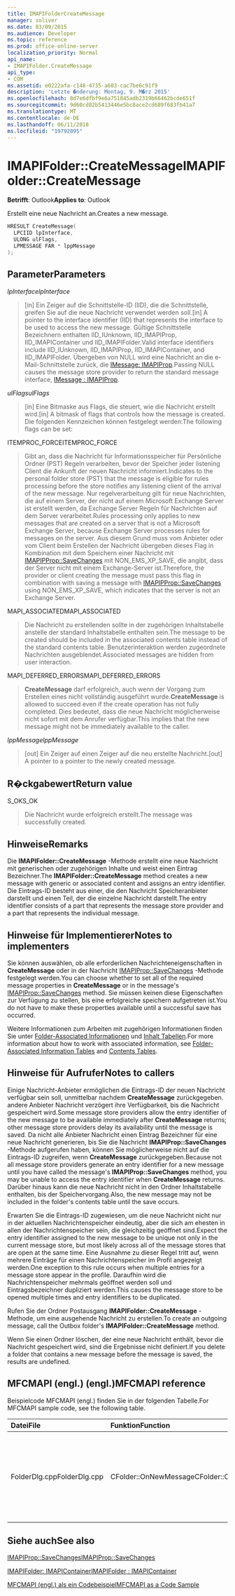 ```yaml
---
title: IMAPIFolderCreateMessage
manager: soliver
ms.date: 03/09/2015
ms.audience: Developer
ms.topic: reference
ms.prod: office-online-server
localization_priority: Normal
api_name:
- IMAPIFolder.CreateMessage
api_type:
- COM
ms.assetid: e0222afa-c148-4735-a603-cac7be6c91f9
description: 'Letzte �nderung: Montag, 9. M�rz 2015'
ms.openlocfilehash: 8d7e6dfbf9e6a751845adb2319b66462bcde651f
ms.sourcegitcommit: 9d60cd82b5413446e5bc8ace2cd689f683fb41a7
ms.translationtype: MT
ms.contentlocale: de-DE
ms.lasthandoff: 06/11/2018
ms.locfileid: "19792095"
---
```

# <a name="imapifoldercreatemessage"></a><span data-ttu-id="08a2e-103">IMAPIFolder::CreateMessage</span><span class="sxs-lookup"><span data-stu-id="08a2e-103">IMAPIFolder::CreateMessage</span></span>

  
  
<span data-ttu-id="08a2e-104">**Betrifft**: Outlook</span><span class="sxs-lookup"><span data-stu-id="08a2e-104">**Applies to**: Outlook</span></span> 
  
<span data-ttu-id="08a2e-105">Erstellt eine neue Nachricht an.</span><span class="sxs-lookup"><span data-stu-id="08a2e-105">Creates a new message.</span></span>
  
```cpp
HRESULT CreateMessage(
  LPCIID lpInterface,
  ULONG ulFlags,
  LPMESSAGE FAR * lppMessage
);
```

## <a name="parameters"></a><span data-ttu-id="08a2e-106">Parameter</span><span class="sxs-lookup"><span data-stu-id="08a2e-106">Parameters</span></span>

 <span data-ttu-id="08a2e-107">_lpInterface_</span><span class="sxs-lookup"><span data-stu-id="08a2e-107">_lpInterface_</span></span>
  
> <span data-ttu-id="08a2e-108">[in] Ein Zeiger auf die Schnittstelle-ID (IID), die die Schnittstelle, greifen Sie auf die neue Nachricht verwendet werden soll.</span><span class="sxs-lookup"><span data-stu-id="08a2e-108">[in] A pointer to the interface identifier (IID) that represents the interface to be used to access the new message.</span></span> <span data-ttu-id="08a2e-109">Gültige Schnittstelle Bezeichnern enthalten IID_IUnknown, IID_IMAPIProp, IID_IMAPIContainer und IID_IMAPIFolder.</span><span class="sxs-lookup"><span data-stu-id="08a2e-109">Valid interface identifiers include IID_IUnknown, IID_IMAPIProp, IID_IMAPIContainer, and IID_IMAPIFolder.</span></span> <span data-ttu-id="08a2e-110">Übergeben von NULL wird eine Nachricht an die e-Mail-Schnittstelle zurück, die [IMessage: IMAPIProp](imessageimapiprop.md).</span><span class="sxs-lookup"><span data-stu-id="08a2e-110">Passing NULL causes the message store provider to return the standard message interface, [IMessage : IMAPIProp](imessageimapiprop.md).</span></span> 
    
 <span data-ttu-id="08a2e-111">_ulFlags_</span><span class="sxs-lookup"><span data-stu-id="08a2e-111">_ulFlags_</span></span>
  
> <span data-ttu-id="08a2e-112">[in] Eine Bitmaske aus Flags, die steuert, wie die Nachricht erstellt wird.</span><span class="sxs-lookup"><span data-stu-id="08a2e-112">[in] A bitmask of flags that controls how the message is created.</span></span> <span data-ttu-id="08a2e-113">Die folgenden Kennzeichen können festgelegt werden:</span><span class="sxs-lookup"><span data-stu-id="08a2e-113">The following flags can be set:</span></span>
    
<span data-ttu-id="08a2e-114">ITEMPROC_FORCE</span><span class="sxs-lookup"><span data-stu-id="08a2e-114">ITEMPROC_FORCE</span></span>
  
> <span data-ttu-id="08a2e-115">Gibt an, dass die Nachricht für Informationsspeicher für Persönliche Ordner (PST) Regeln verarbeiten, bevor der Speicher jeder listening Client die Ankunft der neuen Nachricht informiert.</span><span class="sxs-lookup"><span data-stu-id="08a2e-115">Indicates to the personal folder store (PST) that the message is eligible for rules processing before the store notifies any listening client of the arrival of the new message.</span></span> <span data-ttu-id="08a2e-116">Nur regelverarbeitung gilt für neue Nachrichten, die auf einem Server, der nicht auf einem Microsoft Exchange Server ist erstellt werden, da Exchange Server Regeln für Nachrichten auf dem Server verarbeitet.</span><span class="sxs-lookup"><span data-stu-id="08a2e-116">Rules processing only applies to new messages that are created on a server that is not a Microsoft Exchange Server, because Exchange Server processes rules for messages on the server.</span></span> <span data-ttu-id="08a2e-117">Aus diesem Grund muss vom Anbieter oder vom Client beim Erstellen der Nachricht übergeben dieses Flag in Kombination mit dem Speichern einer Nachricht mit [IMAPIPProp::SaveChanges](imapiprop-savechanges.md) mit NON_EMS_XP_SAVE, die angibt, dass der Server nicht mit einem Exchange-Server ist.</span><span class="sxs-lookup"><span data-stu-id="08a2e-117">Therefore, the provider or client creating the message must pass this flag in combination with saving a message with [IMAPIPProp::SaveChanges](imapiprop-savechanges.md) using NON_EMS_XP_SAVE, which indicates that the server is not an Exchange Server.</span></span> 
    
<span data-ttu-id="08a2e-118">MAPI_ASSOCIATED</span><span class="sxs-lookup"><span data-stu-id="08a2e-118">MAPI_ASSOCIATED</span></span> 
  
> <span data-ttu-id="08a2e-119">Die Nachricht zu erstellenden sollte in der zugehörigen Inhaltstabelle anstelle der standard Inhaltstabelle enthalten sein.</span><span class="sxs-lookup"><span data-stu-id="08a2e-119">The message to be created should be included in the associated contents table instead of the standard contents table.</span></span> <span data-ttu-id="08a2e-120">Benutzerinteraktion werden zugeordnete Nachrichten ausgeblendet.</span><span class="sxs-lookup"><span data-stu-id="08a2e-120">Associated messages are hidden from user interaction.</span></span>
    
<span data-ttu-id="08a2e-121">MAPI_DEFERRED_ERRORS</span><span class="sxs-lookup"><span data-stu-id="08a2e-121">MAPI_DEFERRED_ERRORS</span></span> 
  
> <span data-ttu-id="08a2e-122">**CreateMessage** darf erfolgreich, auch wenn der Vorgang zum Erstellen eines nicht vollständig ausgeführt wurde.</span><span class="sxs-lookup"><span data-stu-id="08a2e-122">**CreateMessage** is allowed to succeed even if the create operation has not fully completed.</span></span> <span data-ttu-id="08a2e-123">Dies bedeutet, dass die neue Nachricht möglicherweise nicht sofort mit dem Anrufer verfügbar.</span><span class="sxs-lookup"><span data-stu-id="08a2e-123">This implies that the new message might not be immediately available to the caller.</span></span> 
    
 <span data-ttu-id="08a2e-124">_lppMessage_</span><span class="sxs-lookup"><span data-stu-id="08a2e-124">_lppMessage_</span></span>
  
> <span data-ttu-id="08a2e-125">[out] Ein Zeiger auf einen Zeiger auf die neu erstellte Nachricht.</span><span class="sxs-lookup"><span data-stu-id="08a2e-125">[out] A pointer to a pointer to the newly created message.</span></span>
    
## <a name="return-value"></a><span data-ttu-id="08a2e-126">R�ckgabewert</span><span class="sxs-lookup"><span data-stu-id="08a2e-126">Return value</span></span>

<span data-ttu-id="08a2e-127">S_OK</span><span class="sxs-lookup"><span data-stu-id="08a2e-127">S_OK</span></span> 
  
> <span data-ttu-id="08a2e-128">Die Nachricht wurde erfolgreich erstellt.</span><span class="sxs-lookup"><span data-stu-id="08a2e-128">The message was successfully created.</span></span>
    
## <a name="remarks"></a><span data-ttu-id="08a2e-129">Hinweise</span><span class="sxs-lookup"><span data-stu-id="08a2e-129">Remarks</span></span>

<span data-ttu-id="08a2e-130">Die **IMAPIFolder::CreateMessage** -Methode erstellt eine neue Nachricht mit generischen oder zugehörigen Inhalte und weist einen Eintrag Bezeichner.</span><span class="sxs-lookup"><span data-stu-id="08a2e-130">The **IMAPIFolder::CreateMessage** method creates a new message with generic or associated content and assigns an entry identifier.</span></span> <span data-ttu-id="08a2e-131">Die Eintrags-ID besteht aus einer, die den Nachricht Speicheranbieter darstellt und einen Teil, der die einzelne Nachricht darstellt.</span><span class="sxs-lookup"><span data-stu-id="08a2e-131">The entry identifier consists of a part that represents the message store provider and a part that represents the individual message.</span></span> 
  
## <a name="notes-to-implementers"></a><span data-ttu-id="08a2e-132">Hinweise für Implementierer</span><span class="sxs-lookup"><span data-stu-id="08a2e-132">Notes to implementers</span></span>

<span data-ttu-id="08a2e-133">Sie können auswählen, ob alle erforderlichen Nachrichteneigenschaften in **CreateMessage** oder in der Nachricht [IMAPIProp::SaveChanges](imapiprop-savechanges.md) -Methode festgelegt werden.</span><span class="sxs-lookup"><span data-stu-id="08a2e-133">You can choose whether to set all of the required message properties in **CreateMessage** or in the message's [IMAPIProp::SaveChanges](imapiprop-savechanges.md) method.</span></span> <span data-ttu-id="08a2e-134">Sie müssen keinen diese Eigenschaften zur Verfügung zu stellen, bis eine erfolgreiche speichern aufgetreten ist.</span><span class="sxs-lookup"><span data-stu-id="08a2e-134">You do not have to make these properties available until a successful save has occurred.</span></span> 
  
<span data-ttu-id="08a2e-135">Weitere Informationen zum Arbeiten mit zugehörigen Informationen finden Sie unter [Folder-Associated Informationen](folder-associated-information-tables.md) und [Inhalt Tabellen](contents-tables.md).</span><span class="sxs-lookup"><span data-stu-id="08a2e-135">For more information about how to work with associated information, see [Folder-Associated Information Tables](folder-associated-information-tables.md) and [Contents Tables](contents-tables.md).</span></span> 
  
## <a name="notes-to-callers"></a><span data-ttu-id="08a2e-136">Hinweise für Aufrufer</span><span class="sxs-lookup"><span data-stu-id="08a2e-136">Notes to callers</span></span>

<span data-ttu-id="08a2e-137">Einige Nachricht-Anbieter ermöglichen die Eintrags-ID der neuen Nachricht verfügbar sein soll, unmittelbar nachdem **CreateMessage** zurückgegeben. andere Anbieter Nachricht verzögert ihre Verfügbarkeit, bis die Nachricht gespeichert wird.</span><span class="sxs-lookup"><span data-stu-id="08a2e-137">Some message store providers allow the entry identifier of the new message to be available immediately after **CreateMessage** returns; other message store providers delay its availability until the message is saved.</span></span> <span data-ttu-id="08a2e-138">Da nicht alle Anbieter Nachricht einen Eintrag Bezeichner für eine neue Nachricht generieren, bis Sie die Nachricht **IMAPIProp::SaveChanges** -Methode aufgerufen haben, können Sie möglicherweise nicht auf die Eintrags-ID zugreifen, wenn **CreateMessage** zurückgegeben.</span><span class="sxs-lookup"><span data-stu-id="08a2e-138">Because not all message store providers generate an entry identifier for a new message until you have called the message's **IMAPIProp::SaveChanges** method, you may be unable to access the entry identifier when **CreateMessage** returns.</span></span> <span data-ttu-id="08a2e-139">Darüber hinaus kann die neue Nachricht nicht in den Ordner Inhaltstabelle enthalten, bis der Speichervorgang.</span><span class="sxs-lookup"><span data-stu-id="08a2e-139">Also, the new message may not be included in the folder's contents table until the save occurs.</span></span> 
  
<span data-ttu-id="08a2e-140">Erwarten Sie die Eintrags-ID zugewiesen, um die neue Nachricht nicht nur in der aktuellen Nachrichtenspeicher eindeutig, aber die sich am ehesten in allen der Nachrichtenspeicher sein, die gleichzeitig geöffnet sind.</span><span class="sxs-lookup"><span data-stu-id="08a2e-140">Expect the entry identifier assigned to the new message to be unique not only in the current message store, but most likely across all of the message stores that are open at the same time.</span></span> <span data-ttu-id="08a2e-141">Eine Ausnahme zu dieser Regel tritt auf, wenn mehrere Einträge für einen Nachrichtenspeicher im Profil angezeigt werden.</span><span class="sxs-lookup"><span data-stu-id="08a2e-141">One exception to this rule occurs when multiple entries for a message store appear in the profile.</span></span> <span data-ttu-id="08a2e-142">Daraufhin wird die Nachrichtenspeicher mehrmals geöffnet werden soll und Eintragsbezeichner dupliziert werden.</span><span class="sxs-lookup"><span data-stu-id="08a2e-142">This causes the message store to be opened multiple times and entry identifiers to be duplicated.</span></span> 
  
<span data-ttu-id="08a2e-143">Rufen Sie der Ordner Postausgang **IMAPIFolder::CreateMessage** -Methode, um eine ausgehende Nachricht zu erstellen.</span><span class="sxs-lookup"><span data-stu-id="08a2e-143">To create an outgoing message, call the Outbox folder's **IMAPIFolder::CreateMessage** method.</span></span> 
  
<span data-ttu-id="08a2e-144">Wenn Sie einen Ordner löschen, der eine neue Nachricht enthält, bevor die Nachricht gespeichert wird, sind die Ergebnisse nicht definiert.</span><span class="sxs-lookup"><span data-stu-id="08a2e-144">If you delete a folder that contains a new message before the message is saved, the results are undefined.</span></span>
  
## <a name="mfcmapi-reference"></a><span data-ttu-id="08a2e-145">MFCMAPI (engl.) (engl.)</span><span class="sxs-lookup"><span data-stu-id="08a2e-145">MFCMAPI reference</span></span>

<span data-ttu-id="08a2e-146">Beispielcode MFCMAPI (engl.) finden Sie in der folgenden Tabelle.</span><span class="sxs-lookup"><span data-stu-id="08a2e-146">For MFCMAPI sample code, see the following table.</span></span>
  
|<span data-ttu-id="08a2e-147">**Datei**</span><span class="sxs-lookup"><span data-stu-id="08a2e-147">**File**</span></span>|<span data-ttu-id="08a2e-148">**Funktion**</span><span class="sxs-lookup"><span data-stu-id="08a2e-148">**Function**</span></span>|<span data-ttu-id="08a2e-149">**Comment**</span><span class="sxs-lookup"><span data-stu-id="08a2e-149">**Comment**</span></span>|
|:-----|:-----|:-----|
|<span data-ttu-id="08a2e-150">FolderDlg.cpp</span><span class="sxs-lookup"><span data-stu-id="08a2e-150">FolderDlg.cpp</span></span>  <br/> |<span data-ttu-id="08a2e-151">CFolder::OnNewMessage</span><span class="sxs-lookup"><span data-stu-id="08a2e-151">CFolder::OnNewMessage</span></span>  <br/> |<span data-ttu-id="08a2e-152">MFCMAPI (engl.) wird die **IMAPIFolder::CreateMessage** -Methode zum Erstellen und speichern Sie eine neue Nachricht verwendet.</span><span class="sxs-lookup"><span data-stu-id="08a2e-152">MFCMAPI uses the **IMAPIFolder::CreateMessage** method to create and save a new message.</span></span>  <br/> |
   
## <a name="see-also"></a><span data-ttu-id="08a2e-153">Siehe auch</span><span class="sxs-lookup"><span data-stu-id="08a2e-153">See also</span></span>



[<span data-ttu-id="08a2e-154">IMAPIProp::SaveChanges</span><span class="sxs-lookup"><span data-stu-id="08a2e-154">IMAPIProp::SaveChanges</span></span>](imapiprop-savechanges.md)
  
[<span data-ttu-id="08a2e-155">IMAPIFolder: IMAPIContainer</span><span class="sxs-lookup"><span data-stu-id="08a2e-155">IMAPIFolder : IMAPIContainer</span></span>](imapifolderimapicontainer.md)


[<span data-ttu-id="08a2e-156">MFCMAPI (engl.) als ein Codebeispiel</span><span class="sxs-lookup"><span data-stu-id="08a2e-156">MFCMAPI as a Code Sample</span></span>](mfcmapi-as-a-code-sample.md)

